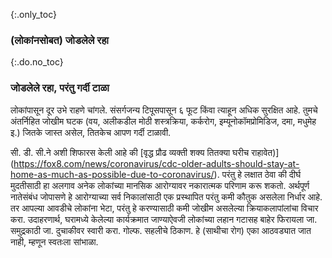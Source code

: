 {:.only_toc} 
 ### (लोकांनसोबत) जोडलेले रहा 

 {:.do.no_toc} 
 ### जोडलेले रहा, परंतु गर्दी टाळा 

 लोकांपासून दूर उभे राहणे चांगले. संसर्गजन्य टिपूसपासून ६ फूट किंवा त्याहून अधिक सुरक्षित आहे. तुमचे अंतर्निहित जोखीम घटक (वय, अलीकडील मोठी शस्त्रक्रिया, कर्करोग, इम्यूनोकॉमप्रोमिडिज, दमा, मधुमेह इ.)  जितके जास्त असेल, तितकेच आपण गर्दी टाळावी. 

 सी. डी. सी.ने अशी शिफारस केली आहे की [वृद्ध प्रौढ व्यक्ती शक्य तितक्या घरीच राहावेत)] (https://fox8.com/news/coronavirus/cdc-older-adults-should-stay-at-home-as-much-as-possible-due-to-coronavirus/). परंतु हे लक्षात ठेवा की दीर्घ मुदतीसाठी हा अलगाव अनेक लोकांच्या मानसिक आरोग्यावर नकारात्मक परिणाम करू शकतो. अर्थपूर्ण नातेसंबंध जोपासणे हे आरोग्याच्या सर्व निकालांसाठी एक प्रस्थापित परंतु कमी कौतुक असलेला निर्धार आहे. तर आपल्या आवडीचे लोकांना भेटा, परंतु हे करण्यासाठी कमी जोखीम असलेल्या क्रियाकलापांलांचा विचार करा. उदाहरणार्थ, घरामध्ये केलेल्या कार्यक्रमात जाण्याऐवजी लोकांच्या लहान गटासह बाहेर फिरायला जा. समुद्रकाठी जा. दुचाकीवर स्वारी करा. गोल्फ. सहलीचे ठिकाण. हे (साथीचा रोग) एका आठवड्यात जात नाही, म्हणून स्वतःला सांभाळा. 
